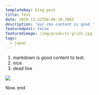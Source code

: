 ```yaml
---
templateKey: blog-post
title: Test
date: 2019-12-22T08:06:30.706Z
description: 'our cms content is good '
featuredpost: false
featuredimage: /img/products-grid1.jpg
tags:
  - japan
---
```

1. markdown is good content to test.
2. nice 
3. dead line

![](/img/blog-index.jpg)

Now. end
